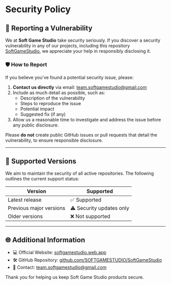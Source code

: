 # Security Policy

## 📢 Reporting a Vulnerability

We at **Soft Game Studio** take security seriously. If you discover a security vulnerability in any of our projects, including this repository [SoftGameStudio](https://github.com/SOFTGAMESTUDIO/SoftGameStudio), we appreciate your help in responsibly disclosing it.

### 🛡️ How to Report

If you believe you've found a potential security issue, please:

1. **Contact us directly** via email: [team.softgamestudio@gmail.com](mailto:team.softgamestudio@gmail.com)
2. Include as much detail as possible, such as:
   - Description of the vulnerability
   - Steps to reproduce the issue
   - Potential impact
   - Suggested fix (if any)
3. Allow us a reasonable time to investigate and address the issue before any public disclosure.

Please **do not** create public GitHub issues or pull requests that detail the vulnerability, to ensure responsible disclosure.

---

## 🔐 Supported Versions

We aim to maintain the security of all active repositories. The following outlines the current support status:

| Version        | Supported          |
|----------------|-------------------|
| Latest release | ✅ Supported       |
| Previous major versions | ⚠️ Security updates only |
| Older versions | ❌ Not supported   |

---

## 🌐 Additional Information

- 💻 Official Website: [softgamestudio.web.app](https://soft-game-studio.web.app)
- 🛠️ GitHub Repository: [github.com/SOFTGAMESTUDIO/SoftGameStudio](https://github.com/SOFTGAMESTUDIO/SoftGameStudio)
- 📧 Contact: [team.softgamestudio@gmail.com](mailto:team.softgamestudio@gmail.com)

Thank you for helping us keep Soft Game Studio products secure.

